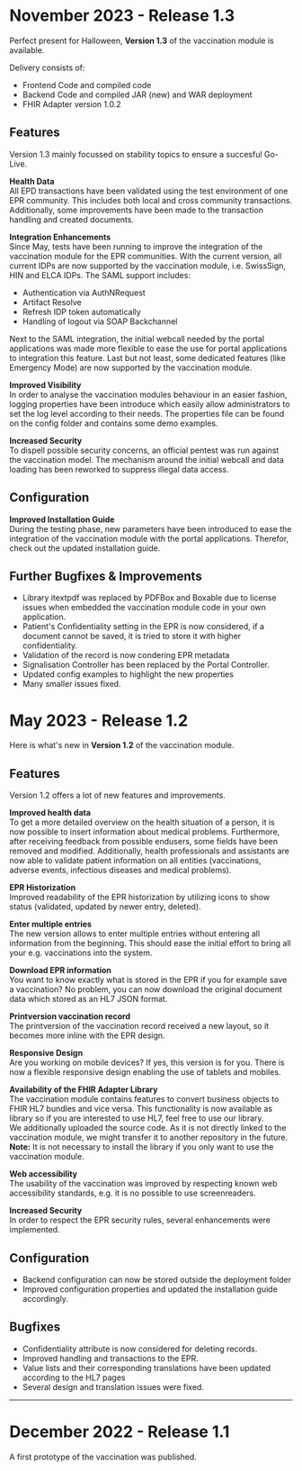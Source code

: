 # November 2023 - Release 1.3

Perfect present for Halloween, **Version 1.3** of the vaccination module is available.

Delivery consists of:
* Frontend Code and compiled code
* Backend Code and compiled JAR (new) and WAR deployment
* FHIR Adapter version 1.0.2

## Features ##
Version 1.3 mainly focussed on stability topics to ensure a succesful Go-Live.

**Health Data**  
All EPD transactions have been validated using the test environment of one EPR community.
This includes both local and cross community transactions. Additionally, some improvements have been made to the transaction handling and created documents.

**Integration Enhancements**  
Since May, tests have been running to improve the integration of the vaccination module for the EPR communities.
With the current version, all current IDPs are now supported by the vaccination module, i.e. SwissSign, HIN and ELCA IDPs.
The SAML support includes:
* Authentication via AuthNRequest
* Artifact Resolve
* Refresh IDP token automatically
* Handling of logout via SOAP Backchannel

Next to the SAML integration, the initial webcall needed by the portal applications was made more flexible to ease the use for portal applications to integration this feature.
Last but not least, some dedicated features (like Emergency Mode) are now supported by the vaccination module. 

**Improved Visibility**  
In order to analyse the vaccination modules behaviour in an easier fashion, logging properties have been introduce which easily allow administrators to set the log level according to their needs.
The properties file can be found on the config folder and contains some demo examples. 

**Increased Security**  
To dispell possible security concerns, an official pentest was run against the vaccination model. 
The mechanism around the initial webcall and data loading has been reworked to suppress illegal data access.

## Configuration ##
**Improved Installation Guide**  
During the testing phase, new parameters have been introduced to ease the integration of the vaccination module with the portal applications. 
Therefor, check out the updated installation guide.

## Further Bugfixes & Improvements ##
* Library itextpdf was replaced by PDFBox and Boxable due to license issues when embedded the vaccination module code in your own application.
* Patient's Confidentiality setting in the EPR is now considered, if a document cannot be saved, it is tried to store it with higher confidentiality.
* Validation of the record is now condering EPR metadata
* Signalisation Controller has been replaced by the Portal Controller.
* Updated config examples to highlight the new properties 
* Many smaller issues fixed.

# May 2023 - Release 1.2

Here is what's new in **Version 1.2** of the vaccination module.

## Features ##
Version 1.2 offers a lot of new features and improvements.

**Improved health data**  
To get a more detailed overview on the health situation of a person, it is now possible to insert information about medical problems.
Furthermore, after receiving feedback from possible endusers, some fields have been removed and modified. 
Additionally, health professionals and assistants are now able to validate patient information on all entities (vaccinations, adverse events, infectious diseases and medical problems).

**EPR Historization**  
Improved readability of the EPR historization by utilizing icons to show status (validated, updated by newer entry, deleted).

**Enter multiple entries**  
The new version allows to enter multiple entries without entering all information from the beginning. 
This should ease the initial effort to bring all your e.g. vaccinations into the system.

**Download EPR information**  
You want to know exactly what is stored in the EPR if you for example save a vaccination? No problem, 
you can now download the original document data which stored as an HL7 JSON format.

**Printversion vaccination record**  
The printversion of the vaccination record received a new layout, so it becomes more inline with the EPR design.

**Responsive Design**  
Are you working on mobile devices? If yes, this version is for you. There is now a flexible responsive design enabling the use of tablets and mobiles.

**Availability of the FHIR Adapter Library**  
The vaccination module contains features to convert business objects to FHIR HL7 bundles and vice versa. 
This functionality is now available as library so if you are interested to use HL7, feel free to use our library.  
We additionally uploaded the source code. As it is not directly linked to the vaccination module, we might transfer it to another repository in the future.  
**Note:** It is not necessary to install the library if you only want to use the vaccination module.

**Web accessibility**  
The usability of the vaccination was improved by respecting known web accessibility standards, e.g. it is no possible to use screenreaders.

**Increased Security**  
In order to respect the EPR security rules, several enhancements were implemented.

## Configuration ##
 - Backend configuration can now be stored outside the deployment folder
 - Improved configuration properties and updated the installation guide accordingly. 

## Bugfixes ##
 - Confidentiality attribute is now considered for deleting records.
 - Improved handling and transactions to the EPR.
 - Value lists and their corresponding translations have been updated according to the HL7 pages
 - Several design and translation issues were fixed.


***  

# December 2022 - Release 1.1 #

A first prototype of the vaccination was published.
